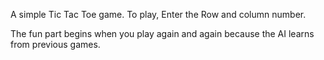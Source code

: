 A simple Tic Tac Toe game. To play, Enter the Row and column number.

The fun part begins when you play again and again because the AI learns from previous games.
